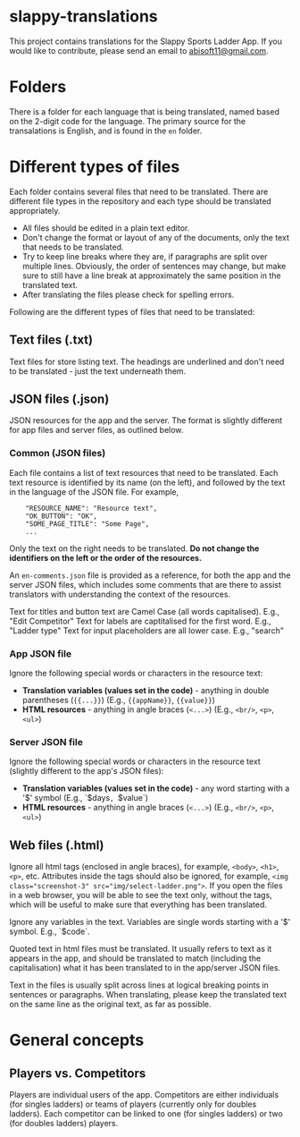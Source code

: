 # slappy-translations
This project contains translations for the Slappy Sports Ladder App. If you would like to contribute, please send an email to abisoft11@gmail.com.

# Folders
There is a folder for each language that is being translated, named based on the 2-digit code for the language. The primary source for the transalations is English, and is found in the `en` folder.

# Different types of files
Each folder contains several files that need to be translated. There are different file types in the repository and each type should be translated appropriately. 
* All files should be edited in a plain text editor.
* Don't change the format or layout of any of the documents, only the text that needs to be translated.
* Try to keep line breaks where they are, if paragraphs are split over multiple lines. Obviously, the order of sentences may change, but make sure to still have a line break at approximately the same position in the translated text.
* After translating the files please check for spelling errors.

Following are the different types of files that need to be translated:
## Text files (.txt)
Text files for store listing text. The headings are underlined and don't need to be translated - just the text underneath them.

## JSON files (.json)
JSON resources for the app and the server. The format is slightly different for app files and server files, as outlined below.

### Common (JSON files)
Each file contains a list of text resources that need to be translated. Each text resource is identified by its name (on the left), and followed by the text in the language of the JSON file. For example,
```
    "RESOURCE_NAME": "Resource text",
    "OK_BUTTON": "OK",
	"SOME_PAGE_TITLE": "Some Page",
    ...
```
Only the text on the right needs to be translated. **Do not change the identifiers on the left or the order of the resources.**

An `en-comments.json` file is provided as a reference, for both the app and the server JSON files, which includes some comments that are there to assist translators with understanding the context of the resources.

Text for titles and button text are Camel Case (all words capitalised). E.g., "Edit Competitor"
Text for labels are captitalised for the first word. E.g., "Ladder type"
Text for input placeholders are all lower case.  E.g., "search"

### App JSON file
Ignore the following special words or characters in the resource text:
* **Translation variables (values set in the code)** - anything in double parentheses (`{{...}}`) (E.g., `{{appName}}`, `{{value}}`)
* **HTML resources** - anything in angle braces (`<...>`) (E.g., `<br/>`, `<p>`, `<ul>`)

### Server JSON file
Ignore the following special words or characters in the resource text (slightly different to the app's JSON files):
* **Translation variables (values set in the code)** - any word starting with a '$' symbol (E.g., `$days`, `$value`)
* **HTML resources** - anything in angle braces (`<...>`) (E.g., `<br/>`, `<p>`, `<ul>`)

## Web files (.html)
Ignore all html tags (enclosed in angle braces), for example, `<body>`, `<h1>`, `<p>`, etc.  Attributes inside the tags should also be ignored, for example, `<img class="screenshot-3" src="img/select-ladder.png">`.  If you open the files in a web browser, you will be able to see the text only, without the tags, which will be useful to make sure that everything has been translated. 

Ignore any variables in the text.  Variables are single words starting with a '$' symbol.  E.g., `$code`.

Quoted text in html files must be translated. It usually refers to text as it appears in the app, and should be translated to match (including the capitalisation) what it has been translated to in the app/server JSON files.

Text in the files is usually split across lines at logical breaking points in sentences or paragraphs. When translating, please keep the translated text on the same line as the original text, as far as possible.

# General concepts
## Players vs. Competitors
Players are individual users of the app. Competitors are either individuals (for singles ladders) or teams of players (currently only for doubles ladders). Each competitor can be linked to one (for singles ladders) or two (for doubles ladders) players.